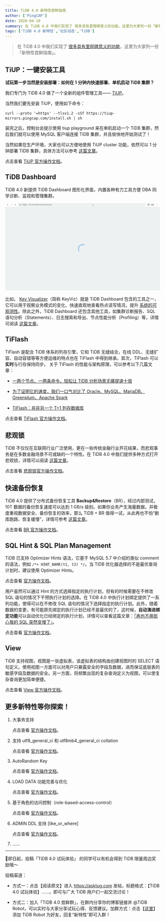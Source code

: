 ```yaml
---
title: TiDB 4.0 新特性尝鲜指南
author: ['PingCAP']
date: 2020-04-10
summary: 在 TiDB 4.0 中我们实现了 很多具有里程碑意义的功能，这里为大家列一份「新特性尝鲜指南」。
tags: ['TiDB 4.0 新特性','社区动态','TiDB']
---
```

>在 TiDB 4.0 中我们实现了 [很多具有里程碑意义的功能](https://pingcap.com/blog-cn/the-overview-of-tidb-4.0/)，这里为大家列一份「新特性尝鲜指南」。

## TiUP：一键安装工具

**试玩第一步当然是安装部署：如何在 1 分钟内快速部署、单机启动 TiDB 集群？**

我们专门为 TiDB 4.0 做了一个全新的组件管理工具—— [TiUP](https://tiup.io)。

当然我们要先安装 TiUP，使用如下命令：

```
curl --proto '=https' --tlsv1.2 -sSf https://tiup-mirrors.pingcap.com/install.sh | sh
```

装完之后，控制台会提示使用 tiup playground 来在单机启动一个 TiDB 集群，然后我们就可以使用 MySQL 客户端连接 TiDB 集群，并且愉快地开始测试了！

当然如果在生产环境，大家也可以方便地使用 TiUP cluster 功能，依然可以 1 分钟部署 TiDB 集群，具体方法可以参考 [这篇文章](https://pingcap.com/blog-cn/the-overview-of-tidb-4.0/)。

点击查看 [TiUP 官方操作文档](https://pingcap.com/docs-cn/stable/how-to/deploy/orchestrated/tiup/)。

## TiDB Dashboard

TiDB 4.0 新提供 TiDB Dashboard 图形化界面，内置各种有力工具方便 DBA 同学诊断、监视和管理集群。

![](media/tidb-4.0-new-features-tasting-guide/1-tidb-dashboard.gif)

比如， [Key Visualizer](https://pingcap.com/blog-cn/tidb-4.0-key-visualizer/)（简称 KeyViz）就是 TiDB Dashboard 包含的工具之一，它可以用于观察业务模式的变化、快速直观地查看热点读写情况，提升 [系统的可观测性](https://pingcap.com/blog-cn/observability-of-distributed-system/)。除此之外，TiDB Dashboard 还包含其他工具，如集群诊断报告、SQL 语句分析（Statements）、日志搜索和导出、节点性能分析（Profiling）等，详情可阅读 [这篇文章](https://pingcap.com/blog-cn/tidb-4.0-tidb-dashboard/)。

## TiFlash

TiFlash 是配合 TiDB 体系的列存引擎，它和 TiDB 无缝结合，在线 DDL、无缝扩容、自动容错等等方便运维的特点也在 TiFlash 中得到继承。其次，TiFlash 可以**实时**与行存保持同步。
关于 TiFlash 的性能与架构原理，可以参考以下几篇文章：

*   [一两个节点、一两条命令，轻松让 TiDB 分析场景无痛提速十倍](https://pingcap.com/blog-cn/10x-improving-analytical-processing-ability-of-tidb-with-tiflash/)

*   [为了证明它的速度，我们一口气对比了 Oracle、MySQL、MariaDB、Greenplum、Apache Spark](https://pingcap.com/blog-cn/tidb-and-tiflash-vs-mysql-mariadb-greenplum-apache-spark/)

*   [TiFlash：并非另一个 T+1 列存数据库](https://pingcap.com/blog-cn/tiflash-column-database/)

点击查看 [TiFlash 官方操作文档](https://pingcap.com/docs-cn/stable/reference/tiflash/overview/)。

## 悲观锁

TiDB 不仅仅在互联网行业广泛使用，更在一些传统金融行业开花结果，而悲观事务是在多数金融场景不可或缺的一个特性。在 TiDB 4.0 中我们提供多种方式打开悲观锁，详情可以阅读 [这篇文章](https://pingcap.com/blog-cn/tidb-4.0-pessimistic-lock/)。

点击查看 [悲观锁官方操作文档](https://pingcap.com/docs-cn/stable/reference/transactions/transaction-pessimistic/)。

## 快速备份恢复

TiDB 4.0 提供了分布式备份恢复工具  **Backup&Restore**（BR），经过内部测试，10T 数据的备份恢复速度可以达到 1 GB/s 级别。如果你业务产生海量数据，并极度重视数据安全、备份恢复的效率，那么 TiDB + BR 值得一试，从此再也不怕“删库跑路、恢复缓慢”，详情可参考 [这篇文章](https://pingcap.com/blog-cn/cluster-data-security-backup/)。

点击查看 [BR 官方操作文档](https://pingcap.com/docs-cn/stable/reference/tools/br/br/)。

## SQL Hint & SQL Plan Management

TiDB 已支持 Optimizer Hints 语法，它基于 MySQL 5.7 中介绍的类似 comment 的语法，例如 `/*+ HINT_NAME(t1, t2) */`。当 TiDB 优化器选择的不是最优查询计划时，建议使用 Optimizer Hints。

点击查看 [官方操作文档](https://pingcap.com/docs-cn/stable/reference/performance/optimizer-hints/)。

用户虽然可以通过 Hint 的方式选择指定的执行计划，但有的时候需要在不修改 SQL 语句的情况下干预执行计划的选择。在 TiDB 4.0 中执行计划绑定提供了一系列功能，使得可以在不修改 SQL 语句的情况下选择指定的执行计划。此外，随着数据的变更，有可能原先绑定的执行计划已经不是最优的了，这时候，**自动演进绑定功能**可以自动优化已经绑定的执行计划，详情可以查看这篇文章：[「再也不用担心我的 SQL 突然变慢了」](https://pingcap.com/blog-cn/tidb-4.0-sql-plan-management/)。

点击查看 [官方操作文档](https://pingcap.com/docs-cn/stable/reference/performance/execution-plan-bind/)。

## View

TiDB 支持视图，视图是一张虚拟表，该虚拟表的结构由创建视图时的 SELECT 语句定义。使用视图一方面可以对用户只暴露安全的字段及数据，进而保证底层表的敏感字段及数据的安全。另一方面，将频繁出现的复杂查询定义为视图，可以使复杂查询更加简单便捷。

点击查看 [View 官方操作文档](https://pingcap.com/docs-cn/stable/reference/sql/view/)。

## 更多新特性等你探索！

1. 大事务支持

	点击查看 [官方操作文档](https://pingcap.com/docs-cn/stable/reference/configuration/tidb-server/configuration-file/#txn-total-size-limit)。

2. 支持  utf8_general_ci 和 utf8mb4_general_ci collation

	点击查看 [官方操作文档](https://pingcap.com/docs-cn/stable/reference/sql/character-set/)。

3. AutoRandom Key

	点击查看 [官方操作文档](https://pingcap.com/docs-cn/stable/reference/sql/attributes/auto-random/)。

4. LOAD DATA 功能完善与优化
	
	点击查看 [官方操作文档](https://pingcap.com/docs-cn/stable/reference/sql/statements/load-data/)。
5. 基于角色的访问控制（role-based-access-control）

	点击查看 [官方操作文档](https://pingcap.com/docs-cn/stable/reference/security/role-based-access-control/)。

6. ADMIN DDL 支持 [like_or_where]

	点击查看 [官方操作文档](https://pingcap.com/docs-cn/stable/reference/sql/statements/admin/)。

7. ……

---

🎁即日起，投稿「TiDB 4.0 试玩体验」 的同学可以有机会得到 TiDB 限量周边奖励哦～

投稿渠道：

* 方式一：点击【阅读原文】进入 https://asktug.com  发帖，标题格式：【TiDB 4.0 试玩体验】……，即可与广大 TiDB 用户们一起交流讨论！

* 方式二：加入「TiDB 4.0 尝鲜群」，在群内分享你的博客链接并 @TiDB Robot，可以实时与大家分享试玩心得、反馈建议。加群方式：点击【[这里](http://t.cn/A6h5LjZR)】添加 TiDB Robot 为好友，回复“新特性”即可入群！